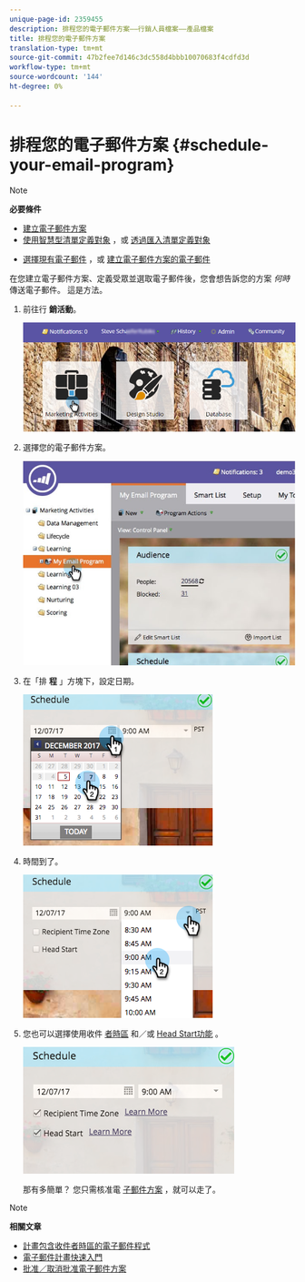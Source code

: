 ```yaml
---
unique-page-id: 2359455
description: 排程您的電子郵件方案——行銷人員檔案——產品檔案
title: 排程您的電子郵件方案
translation-type: tm+mt
source-git-commit: 47b2fee7d146c3dc558d4bbb10070683f4cdfd3d
workflow-type: tm+mt
source-wordcount: '144'
ht-degree: 0%

---
```



# 排程您的電子郵件方案 {#schedule-your-email-program}

>[!NOTE]
>
>**必要條件**
>
>* [建立電子郵件方案](../../../../product-docs/email-marketing/email-programs/creating-an-email-program/create-an-email-program.md)
>* [使用智慧型清單定義對象](../../../../product-docs/email-marketing/email-programs/managing-people-in-email-programs/define-an-audience-with-a-smart-list.md) ，或 [透過匯入清單定義對象](../../../../product-docs/email-marketing/email-programs/managing-people-in-email-programs/define-an-audience-by-importing-a-list.md)

   >
   >
* [選擇現有電子郵件](choose-an-existing-email.md) ，或 [建立電子郵件方案的電子郵件](create-an-email-for-an-email-program.md)

>



在您建立電子郵件方案、定義受眾並選取電子郵件後，您會想告訴您的方案 *何時* 傳送電子郵件。 這是方法。

1. 前往行 **銷活動**。

   ![](assets/login-marketing-activities-1.png)

1. 選擇您的電子郵件方案。

   ![](assets/selectemailprogram-1.jpg)

1. 在「排 **程** 」方塊下，設定日期。

   ![](assets/image2017-12-5-14-3a4-3a28.png)

1. 時間到了。

   ![](assets/image2017-12-5-14-3a3-3a58.png)

1. 您也可以選擇使用收件 [者時區](scheduling-with-recipient-time-zone/schedule-email-programs-with-recipient-time-zone.md) 和／或 [Head Start功能](head-start-for-email-programs.md) 。

   ![](assets/image2017-12-5-14-3a3-3a12.png)

   那有多簡單？ 您只需核准電 [子郵件方案](approve-unapprove-an-email-program.md) ，就可以走了。

>[!NOTE]
>
>**相關文章**
>
>* [計畫包含收件者時區的電子郵件程式](scheduling-with-recipient-time-zone/schedule-email-programs-with-recipient-time-zone.md)
>* [電子郵件計畫快速入門](head-start-for-email-programs.md)
>* [批准／取消批准電子郵件方案](approve-unapprove-an-email-program.md)

>



